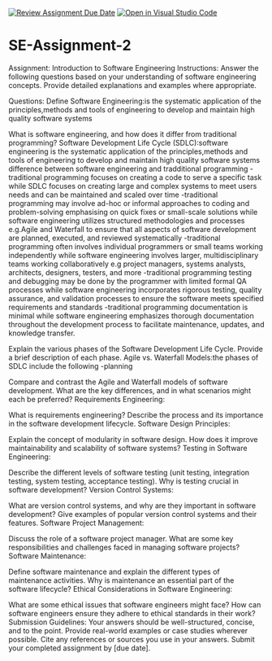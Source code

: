[![Review Assignment Due Date](https://classroom.github.com/assets/deadline-readme-button-24ddc0f5d75046c5622901739e7c5dd533143b0c8e959d652212380cedb1ea36.svg)](https://classroom.github.com/a/-ucQIGTc)
[![Open in Visual Studio Code](https://classroom.github.com/assets/open-in-vscode-718a45dd9cf7e7f842a935f5ebbe5719a5e09af4491e668f4dbf3b35d5cca122.svg)](https://classroom.github.com/online_ide?assignment_repo_id=15238586&assignment_repo_type=AssignmentRepo)
# SE-Assignment-2
Assignment: Introduction to Software Engineering
Instructions:
Answer the following questions based on your understanding of software engineering concepts. Provide detailed explanations and examples where appropriate.

Questions:
Define Software Engineering:is the systematic application of the principles,methods and tools of engineering to develop and maintain high quality software systems

What is software engineering, and how does it differ from traditional programming?
Software Development Life Cycle (SDLC):software engineering is the systematic application of the principles,methods and tools of engineering to develop and maintain high quality software systems
difference between software engineering and tradditional programming
   -traditional programming focuses on creating a code to serve a specific task while SDLC focuses on creating large and complex systems to meet users needs and can be maintained and scaled over time
   -traditional programming may involve ad-hoc or informal approaches to coding and problem-solving emphasising on quick fixes or small-scale solutions while software engineering utilizes structured methodologies and processes e.g.Agile and Waterfall to ensure that all aspects of software development are planned, executed, and reviewed systematically
   -traditional programming often involves individual programmers or small teams working independently while software engineering involves larger, multidisciplinary teams working collaboratively e.g project managers, systems analysts, architects, designers, testers, and more
   -traditional programming testing and debugging may be done by the programmer with limited formal QA processes while software engineering incorporates rigorous testing, quality assurance, and validation processes to ensure the software meets specified requirements and standards
   -traditional programming documentation is minimal while software engineering emphasizes thorough documentation throughout the development process to facilitate maintenance, updates, and knowledge transfer.

   


Explain the various phases of the Software Development Life Cycle. Provide a brief description of each phase.
Agile vs. Waterfall Models:the phases of SDLC include the following
   -planning

Compare and contrast the Agile and Waterfall models of software development. What are the key differences, and in what scenarios might each be preferred?
Requirements Engineering:

What is requirements engineering? Describe the process and its importance in the software development lifecycle.
Software Design Principles:

Explain the concept of modularity in software design. How does it improve maintainability and scalability of software systems?
Testing in Software Engineering:

Describe the different levels of software testing (unit testing, integration testing, system testing, acceptance testing). Why is testing crucial in software development?
Version Control Systems:

What are version control systems, and why are they important in software development? Give examples of popular version control systems and their features.
Software Project Management:

Discuss the role of a software project manager. What are some key responsibilities and challenges faced in managing software projects?
Software Maintenance:

Define software maintenance and explain the different types of maintenance activities. Why is maintenance an essential part of the software lifecycle?
Ethical Considerations in Software Engineering:

What are some ethical issues that software engineers might face? How can software engineers ensure they adhere to ethical standards in their work?
Submission Guidelines:
Your answers should be well-structured, concise, and to the point.
Provide real-world examples or case studies wherever possible.
Cite any references or sources you use in your answers.
Submit your completed assignment by [due date].
